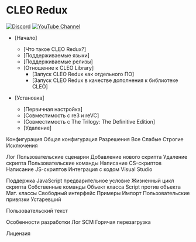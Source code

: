 # CLEO Redux

[![Discord](https://img.shields.io/discord/911487285990674473?style=for-the-badge)](https://discord.gg/d5dZSfgBZr)
[![YouTube Channel](https://img.shields.io/badge/YouTube-Channel-FF0000?style=for-the-badge)](https://www.youtube.com/playlist?list=PLNxQuEFtVkeizoLEQiok7qzr1f0mcwfFb)

- [Начало]
	- [Что такое CLEO Redux?]
	- [Поддерживаемые языки]
	- [Поддерживаемые релизы]
	- [Отношение к CLEO Library]
		- [Запуск CLEO Redux как отдельного ПО]
		- [Запуск CLEO Redux в качестве дополнения к библиотеке CLEO]

- [Установка]
	- [Первичная настройка]
	- [Совместимость с re3 и reVC]
	- [Совместимость с The Trilogy: The Definitive Edition]
	- [Удаление]

Конфигурация
	Общая конфигурация
	Разрешения
		Все
		Слабые
		Строгие
		Исключения

Лог
	Пользовательские сценарии
		Добавление нового скрипта
		Удаление скрипта
		Пользовательские команды
		Написание CS-скриптов
		Написание JS-скриптов
		Интеграция с кодом Visual Studio

Поддержка JavaScript
	предварительное условие
	Жизненный цикл скрипта
	Собственные команды
		Объект класса Script против объекта
		Мат. классы
		Свободный интерфейс
		Примеры
	Импорт
	Пользовательские привязки
	Устаревший

Пользовательский текст

Особенности разработки
	Лог SCM
	Горячая перезагрузка

Лицензия
